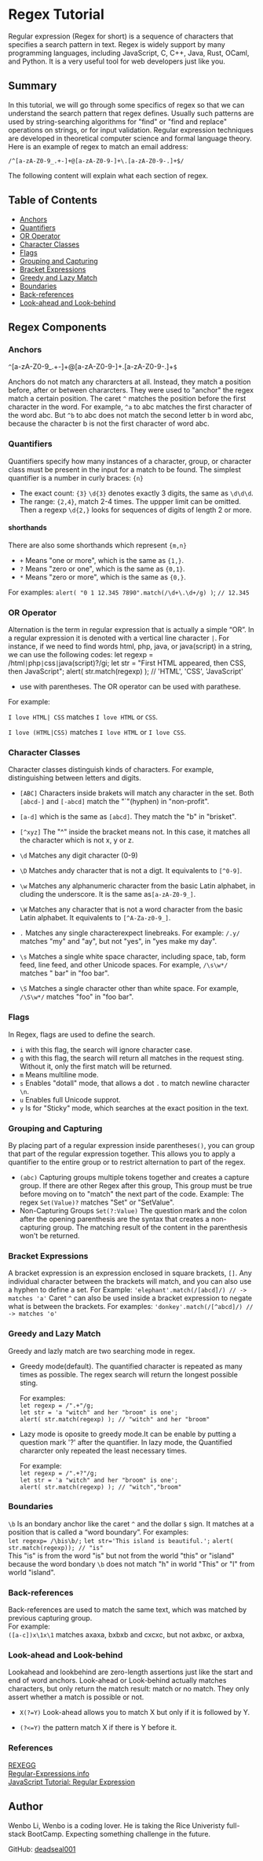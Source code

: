 # Regex Tutorial

Regular expression (Regex for short) is a sequence of characters that specifies a search pattern in text. Regex is widely support by many programming languages, including JavaScript, C, C++, Java, Rust, OCaml, and Python. It is a very useful tool for web developers just like you.

## Summary

In this tutorial, we will go through some specifics of regex so that we can understand the search pattern that regex defines. Usually such patterns are used by string-searching algorithms for "find" or "find and replace" operations on strings, or for input validation. Regular expression techniques are developed in theoretical computer science and formal language theory.
Here is an example of regex to match an email address:

`/^[a-zA-Z0-9_.+-]+@[a-zA-Z0-9-]+\.[a-zA-Z0-9-.]+$/`

The following content will explain what each section of regex.

## Table of Contents

- [Anchors](#anchors)
- [Quantifiers](#quantifiers)
- [OR Operator](#or-operator)
- [Character Classes](#character-classes)
- [Flags](#flags)
- [Grouping and Capturing](#grouping-and-capturing)
- [Bracket Expressions](#bracket-expressions)
- [Greedy and Lazy Match](#greedy-and-lazy-match)
- [Boundaries](#boundaries)
- [Back-references](#back-references)
- [Look-ahead and Look-behind](#look-ahead-and-look-behind)

## Regex Components

### Anchors

`^`[a-zA-Z0-9_.+-]+@[a-zA-Z0-9-]+\.[a-zA-Z0-9-.]+`$`

Anchors do not match any chararcters at all. Instead, they match a position before, after or between chararcters. They were used to "anchor" the regex match a certain position. 
The caret `^` matches the position before the first character in the word. For example, `^a` to abc matches the first character of the word abc. But `^b` to abc does not match the second letter b in word abc, because the character b is not the first character of word abc. 

### Quantifiers

Quantifiers specify how many instances of a character, group, or character class must be present in the input for a match to be found.
The simplest quantifier is a number in curly braces: `{n}`

* The exact count: `{3}`
`\d{3}` denotes exactly 3 digits, the same as `\d\d\d`.
* The range: `{2,4}`, match 2-4 times. The uppper limit can be omitted.  Then a regexp `\d{2,}` looks for sequences of digits of length 2 or more.
#### shorthands
There are also some shorthands which represent `{m,n}`
* `+` Means "one or more", which is the same as `{1,}`.
* `?` Means "zero or one", which is the same as `{0,1}`.
* `*` Means "zero or more", which is the same as `{0,}`.

For examples: `alert( "0 1 12.345 7890".match(/\d+\.\d+/g) )`; `// 12.345`
### OR Operator
Alternation is the term in regular expression that is actually a simple “OR”. In a regular expression it is denoted with a vertical line character `|`.
For instance, if we need to find words html, php, java, or java(script) in a string, we can use the following codes: 
let regexp = /html`|`php`|`css`|`java(script)?/gi;
let str = "First HTML appeared, then CSS, then JavaScript";
alert( str.match(regexp) ); // 'HTML', 'CSS', 'JavaScript'
* use with parentheses. The OR operator can be used with parathese.

For example:

`I love HTML| CSS` matches `I love HTML` or `CSS`.

`I love (HTML|CSS)` matches `I love HTML` or `I love CSS`.

### Character Classes

Character classes distinguish kinds of characters. For example, distinguishing between letters and digits.


* `[ABC]` Characters inside brakets will match any character in the set. Both `[abcd-]` and `[-abcd]` match the "`"(hyphen) in "non-profit".
* `[a-d]` which is the same as `[abcd]`. They match the "b" in "brisket". 
* `[^xyz]` The "^" inside the bracket means not. In this case, it matches all the character which is not x, y or z. 
* `\d` Matches any digit character (0-9)
* `\D` Matches andy character that is not a digt. It equivalents to `[^0-9]`.
* `\w` Matches any alphanumeric character from the basic Latin alphabet, in cluding the underscore. It is the same as`[a-zA-Z0-9_]`.
* `\W` Matches any character that is not a word character from the basic Latin alphabet. It equivalents to `[^A-Za-z0-9_]`.
*  `.` Matches any single characterexpect linebreaks. For example: `/.y/` matches "my" and "ay", but not "yes", in "yes make my day".
* `\s` Matches a single white space character, including space, tab, form feed, line feed, and other Unicode spaces. For example, `/\s\w*/` matches " bar" in "foo bar".

* `\S` Matches a single character other than white space. For example, `/\S\w*/` matches "foo" in "foo bar".

### Flags
In Regex, flags are used to define the search.
* `i` with this flag, the search will ignore character case.
* `g` with this flag, the search will return all matches in the request sting. Without it, only the first match will be returned. 
* `m` Means multiline mode. 
* `s` Enables "dotall" mode, that allows a dot `.` to match newline character `\n`.
* `u` Enables full Unicode supprot. 
* `y` Is for "Sticky" mode, which searches at the exact position in the text. 

### Grouping and Capturing
By placing part of a regular expression inside parentheses`()`, you can group that part of the regular expression together. This allows you to apply a quantifier to the entire group or to restrict alternation to part of the regex.

* `(abc)` Capturing groups multiple tokens together and creates a capture group. If there are other Regex after this group, This group must be true before moving on to "match" the next part of the code. Example: The regex `Set(Value)?` matches "Set" or "SetValue". 
* Non-Capturing Groups
 `Set(?:Value)` The question mark and the colon after the opening parenthesis are the syntax that creates a non-capturing group. The matching result of the content in the parenthesis won't be returned.

### Bracket Expressions
A bracket expression is an expression enclosed in square brackets, `[]`. Any individual character between the brackets will match, and you can also use a hyphen to define a set.
For Example: `'elephant'.match(/[abcd]/) // -> matches 'a'`
Caret `^` can also be used inside a bracket expression to negate what is between the brackets. 
For examples: `'donkey'.match(/[^abcd]/) // -> matches 'o'`

### Greedy and Lazy Match
Greedy and lazly match are two searching mode in regex. 
* Greedy mode(default). The quantified character is repeated as many times as possible. The regex search will return the longest possible sting.
    
    For examples:  
    `let regexp = /".+"/g;`  
    `let str = 'a "witch" and her "broom" is one';`  
    `alert( str.match(regexp) ); // "witch" and her "broom"`
* Lazy mode is oposite to greedy mode.It can be enable by putting a question mark '?' after the quantifier. In lazy mode, the Quantified chararcter only repeated the least necessary times.

    For example:   
    `let regexp = /".+?"/g;`  
    `let str = 'a "witch" and her "broom" is one';`  
    `alert( str.match(regexp) ); // "witch","broom"`
### Boundaries

`\b` Is an bondary anchor like the caret `^` and the dollar `$` sign. It matches at a position that is called a “word boundary”.
For examples:   
`let regexp= /\bis\b/;`
`let str='This island is beautiful.';`
`alert( str.match(regexp)); // "is"`  
This "is" is from the word "is" but not from the world "this" or "island" because the word bondary `\b` does not match "h" in world "This" or "l" from world "island".

### Back-references
Back-references are used to match the same text, which was matched by previous capturing group.   
For example:    
`([a-c])x\1x\1` matches axaxa, bxbxb and cxcxc, but not axbxc, or axbxa,
### Look-ahead and Look-behind
Lookahead and lookbehind are zero-length assertions just like the start and end of word anchors. Look-ahead or Look-behind actually matches characters, but only return the match result: match or no match. They only assert whether a match is possible or not. 

* `X(?=Y)` Look-ahead allows you to match X but only if it is followed by Y.

* `(?<=Y)` the pattern match X if there is Y before it.


### References
[REXEGG](https://www.rexegg.com/)   
[ Regular-Expressions.info](https://www.regular-expressions.info/)    
[JavaScript Tutorial: Regular Expression](https://www.javascripttutorial.net/regular-expression-word-boundaries/)
## Author

Wenbo Li, 
Wenbo is a coding lover. He is taking the Rice Univeristy full-stack  BootCamp. Expecting something challenge in the future.


GitHub: [deadseal001](https://github.com/deadseal001)